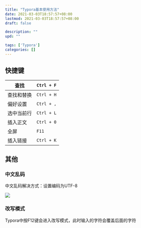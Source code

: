 ```yaml
---
title: "Typora基本使用方法"
date: 2021-03-03T18:57:57+08:00
lastmod: 2021-03-03T18:57:57+08:00
draft: false

description: ""
upd: ""

tags: ['Typora']
categories: []
---
```


## 快捷键

| 查找       | `Ctrl + F` |
| ---------- | ---------- |
| 查找和替换 | `Ctrl + H` |
| 偏好设置   | `Ctrl + ,` |
| 选中当前行 | `Ctrl + L` |
| 插入正文   | `Ctrl + 0` |
| 全屏       | `F11`      |
| 插入链接   | `Ctrl + K` |

## 其他

### 中文乱码

中文乱码解决方式：设置编码为UTF-8

![](https://cdn.jsdelivr.net/gh/henrywu97/FigBed/Figs/20210303190339.png)

### 改写模式

Typora中按F12键会进入改写模式，此时输入的字符会覆盖后面的字符